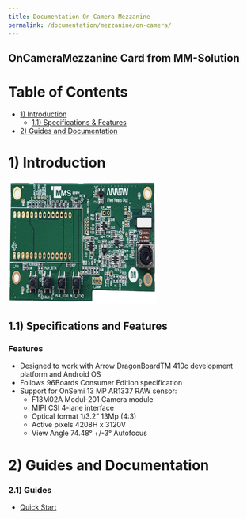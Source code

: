 ```yaml
---
title: Documentation On Camera Mezzanine
permalink: /documentation/mezzanine/on-camera/
---
```


## OnCameraMezzanine Card from MM-Solution

# Table of Contents
- [1) Introduction](#1-introduction)
  - [1.1) Specifications & Features](#11-specifications-and-features)
- [2) Guides and Documentation](#2-guides-and-documentation)

# 1) Introduction

<img src="https://github.com/96boards/website/blob/master/_product/mezzanine/on-camera/images/on-camera-front-sd.png?raw=true" data-canonical-src="https://github.com/96boards/website/blob/master/_product/mezzanine/on-camera/images/on-camera-front-sd.png?raw=true" width="300" height="250" />

## 1.1) Specifications and Features

### Features

- Designed to work with Arrow DragonBoardTM 410c development platform and Android OS
- Follows 96Boards Consumer Edition specification
- Support for OnSemi 13 MP AR1337 RAW sensor:
   - F13M02A Modul-201 Camera module
   - MIPI CSI 4-lane interface
   - Optical format 1/3.2” 13Mp (4:3)
   - Active pixels 4208H x 3120V
   - View Angle 74.48° +/-3° Autofocus


# 2) Guides and Documentation

### 2.1) Guides

- [Quick Start](files/on-camera-quick-start.pdf)
